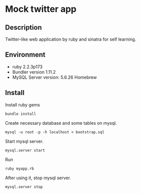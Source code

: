 Mock twitter app
====
## Description
Twitter-like web application by ruby and sinatra for self learning.

## Environment
* ruby 2.2.3p173
* Bundler version 1.11.2
* MySQL Server version: 5.6.26 Homebrew

## Install
Install ruby gems

    bundle install

Create necessary database and some tables on mysql.

    mysql -u root -p -h localhost < bootstrap.sql  

Start mysql server.

    mysql.server start  

Run  

    ruby myapp.rb

After using it, stop mysql server.

    mysql.server stop
